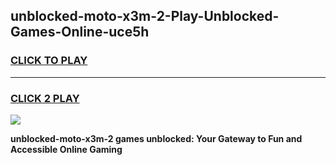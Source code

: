 
## unblocked-moto-x3m-2-Play-Unblocked-Games-Online-uce5h
<h3>
<a href="https://premium76.site?title=unblocked-moto-x3m-2&ref=25A">CLICK TO PLAY</a></h3>
<hr>

<h3>
<a href="https://premium76.site?title=unblocked-moto-x3m-2&ref=25A">CLICK 2 PLAY</a>
  
</h3>

<a href="https://premium76.site?title=unblocked-moto-x3m-2&ref=25A"><img src="https://clearcache.store/games.png"></a>


**unblocked-moto-x3m-2 games unblocked: Your Gateway to Fun and Accessible Online Gaming**
